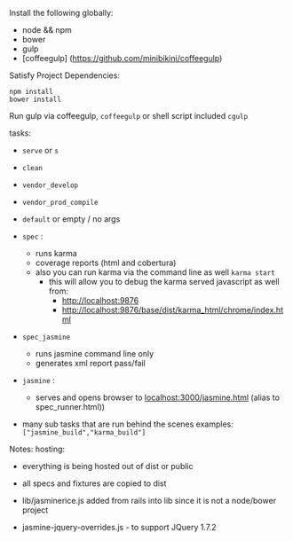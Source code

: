 Install the following globally:
- node && npm
- bower
- gulp
- [coffeegulp] (https://github.com/minibikini/coffeegulp)

Satisfy Project Dependencies:

```
npm install
bower install
```

Run gulp via coffeegulp, ```coffeegulp``` or shell script included ```cgulp```


tasks:

- ```serve``` or ```s```
- ```clean```
- ```vendor_develop```
- ```vendor_prod_compile```
- ```default``` or empty / no args
- ```spec``` :
  - runs karma
  - coverage reports (html and cobertura)
  - also you can run karma via the command line as well ```karma start```
    - this will allow you to debug the karma served javascript as well from:
      - [http://localhost:9876](http://localhost:9876)
      - [http://localhost:9876/base/dist/karma_html/chrome/index.html](http://localhost:9876/base/dist/karma_html/chrome/index.html)
- ```spec_jasmine```
  - runs jasmine command line only
  - generates xml report pass/fail

- ```jasmine``` :
  - serves and opens browser to [localhost:3000/jasmine.html](http://localhost:3000/jasmine.html) (alias to spec_runner.html))

- many sub tasks that are run behind the scenes examples: ```["jasmine_build","karma_build"]```

Notes:
  hosting:
  - everything is being hosted out of dist or public
  - all specs and fixtures are copied to dist

- lib/jasminerice.js added from rails into lib since it is not a node/bower project
- jasmine-jquery-overrides.js - to support JQuery 1.7.2
